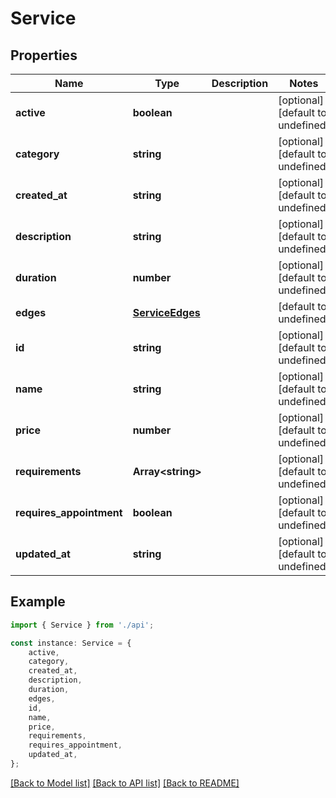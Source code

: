 # Service


## Properties

Name | Type | Description | Notes
------------ | ------------- | ------------- | -------------
**active** | **boolean** |  | [optional] [default to undefined]
**category** | **string** |  | [optional] [default to undefined]
**created_at** | **string** |  | [optional] [default to undefined]
**description** | **string** |  | [optional] [default to undefined]
**duration** | **number** |  | [optional] [default to undefined]
**edges** | [**ServiceEdges**](ServiceEdges.md) |  | [default to undefined]
**id** | **string** |  | [optional] [default to undefined]
**name** | **string** |  | [optional] [default to undefined]
**price** | **number** |  | [optional] [default to undefined]
**requirements** | **Array&lt;string&gt;** |  | [optional] [default to undefined]
**requires_appointment** | **boolean** |  | [optional] [default to undefined]
**updated_at** | **string** |  | [optional] [default to undefined]

## Example

```typescript
import { Service } from './api';

const instance: Service = {
    active,
    category,
    created_at,
    description,
    duration,
    edges,
    id,
    name,
    price,
    requirements,
    requires_appointment,
    updated_at,
};
```

[[Back to Model list]](../README.md#documentation-for-models) [[Back to API list]](../README.md#documentation-for-api-endpoints) [[Back to README]](../README.md)
